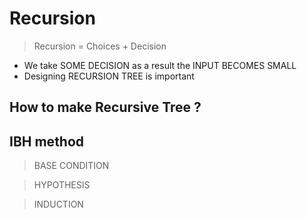 # Recursion #

> Recursion = Choices + Decision

* We take SOME DECISION as a result the INPUT BECOMES SMALL
* Designing RECURSION TREE is important

## How to make Recursive Tree ? ##


## IBH method ##

> BASE CONDITION

> HYPOTHESIS
 
> INDUCTION
